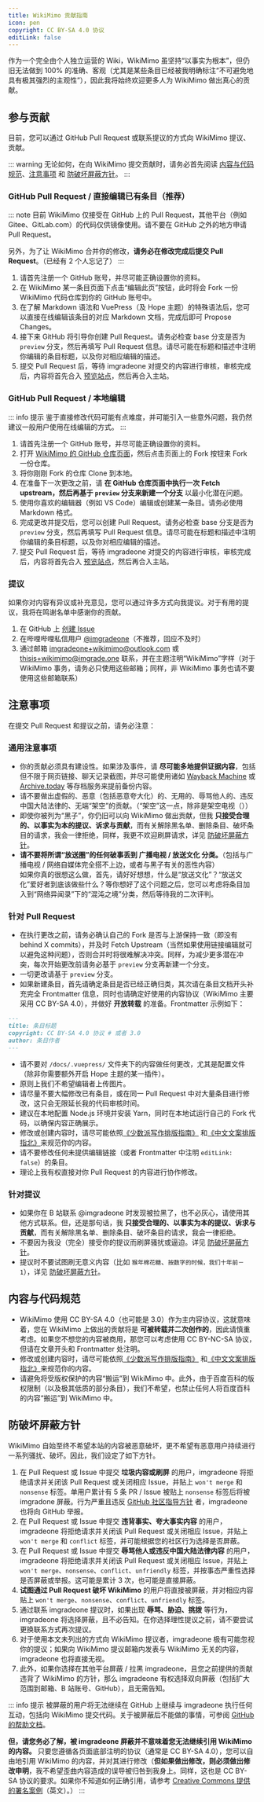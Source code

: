 ```yaml
---
title: WikiMimo 贡献指南
icon: pen
copyright: CC BY-SA 4.0 协议
editLink: false
---
```


作为一个完全由个人独立运营的 Wiki，WikiMimo 虽坚持“以事实为根本”，但仍旧无法做到 100% 的准确、客观（尤其是某些条目已经被我明确标注“不可避免地具有极其强烈的主观性”），因此我将始终欢迎更多人为 WikiMimo 做出真心的贡献。

## 参与贡献
目前，您可以通过 GitHub Pull Request 或联系提议的方式向 WikiMimo 提议、贡献。

::: warning
无论如何，在向 WikiMimo 提交贡献时，请务必首先阅读 [内容与代码规范]()、[注意事项](#注意事项) 和 [防破坏屏蔽方针](#防破坏屏蔽方针)。<!--  待补充 -->
:::

### GitHub Pull Request / 直接编辑已有条目（推荐）
::: note
目前 WikiMimo 仅接受在 GitHub 上的 Pull Request，其他平台（例如 Gitee、GitLab.com）的代码仅供镜像使用。请不要在 GitHub 之外的地方申请 Pull Request。

另外，为了让 WikiMimo 合并你的修改，**请务必在修改完成后提交 Pull Request**。（已经有 2 个人忘记了）
:::

1. 请首先注册一个 GitHub 账号，并尽可能正确设置你的资料。
2. 在 WikiMimo 某一条目页面下点击“编辑此页”按钮，此时将会 Fork 一份 WikiMimo 代码仓库到你的 GitHub 账号中。
3. 在了解 Markdown 语法和 VuePress（及 Hope 主题）的特殊语法后，您可以直接在线编辑该条目的对应 Markdown 文档，完成后即可 Propose Changes。
4. 接下来 GitHub 将引导你创建 Pull Request。请务必检查 base 分支是否为 `preview` 分支，然后再填写 Pull Request 信息。请尽可能在标题和描述中注明你编辑的条目标题，以及你对相应编辑的描述。
5. 提交 Pull Request 后，等待 imgradeone 对提交的内容进行审核，审核完成后，内容将首先合入 [预览站点](https://preview.wikimimo.com)，然后再合入主站。

### GitHub Pull Request / 本地编辑
::: info 提示
鉴于直接修改代码可能有点难度，并可能引入一些意外问题，我仍然建议一般用户使用在线编辑的方式。
:::

1. 请首先注册一个 GitHub 账号，并尽可能正确设置你的资料。
2. 打开 [WikiMimo 的 GitHub 仓库页面](https://github.com/imgradeone/wikimimo/)，然后点击页面上的 Fork 按钮来 Fork 一份仓库。
3. 将你刚刚 Fork 的仓库 Clone 到本地。
4. 在准备下一次更改之前，请 **在 GitHub 仓库页面中执行一次 Fetch upstream，然后再基于 `preview` 分支来新建一个分支** 以最小化潜在问题。
5. 使用你喜欢的编辑器（例如 VS Code）编辑或创建某一条目。请务必使用 Markdown 格式。
6. 完成更改并提交后，您可以创建 Pull Request。请务必检查 base 分支是否为 `preview` 分支，然后再填写 Pull Request 信息。请尽可能在标题和描述中注明你编辑的条目标题，以及你对相应编辑的描述。
7. 提交 Pull Request 后，等待 imgradeone 对提交的内容进行审核，审核完成后，内容将首先合入 [预览站点](https://preview.wikimimo.com)，然后再合入主站。

### 提议
如果你对内容有异议或补充意见，您可以通过许多方式向我提议。对于有用的提议，我将在鸣谢名单中感谢你的贡献。

1. 在 GitHub 上 [创建 Issue](https://github.com/imgradeone/wikimimo/issues)
2. 在哔哩哔哩私信用户 [@imgradeone](https://space.bilibili.com/107483999)（不推荐，回应不及时）
3. 通过邮箱 imgradeone+wikimimo@outlook.com 或 thisis+wikimimo@imgrade.one 联系，并在主题注明“WikiMimo”字样（对于 WikiMimo 事务，请务必只使用这些邮箱；同样，非 WikiMimo 事务也请不要使用这些邮箱联系）

## 注意事项
在提交 Pull Request 和提议之前，请务必注意：

### 通用注意事项
- 你的贡献必须具有建设性。如果涉及事件，请 **尽可能多地提供证据内容**，包括但不限于网页链接、聊天记录截图，并尽可能使用诸如 [Wayback Machine](https://web.archive.org) 或 [Archive.today](https://archive.ph) 等存档服务来提前备份内容。
- 请不要做出虚假的、恶意（包括恶意夸大化）的、无用的、辱骂他人的、违反中国大陆法律的、无端“架空”的贡献。（“架空”这一点，除非是架空电视（））
- 即使你被列为“黑子”，你仍旧可以向 WikiMimo 做出贡献，但我 **只接受合理的、以事实为本的提议、诉求与贡献**，而有关解除黑名单、删除条目、破坏条目的请求，我会一律拒绝，同样，我更不欢迎刷屏请求，详见 [防破坏屏蔽方针](#防破坏屏蔽方针)。
- **请不要将所谓“放送圈”的任何破事丢到 广播电视 / 放送文化 分类。**（包括与广播电视 / 网络自媒体完全搭不上边，或者与黑子有关的恶性内容）  
  如果你真的很想这么做，首先，请好好想想，什么是“放送文化”？“放送文化”爱好者到底该做些什么？等你想好了这个问题之后，您可以考虑将条目加入到“网络异闻录”下的“混沌之境”分类，然后等待我的二次评判。

### 针对 Pull Request
- 在执行更改之前，请务必确认自己的 Fork 是否与上游保持一致（即没有 behind X commits），并及时 Fetch Upstream（当然如果使用链接编辑就可以避免这种问题），否则合并时将很难解决冲突。同样，为减少更多潜在冲突，每次开始更改前请务必基于 `preview` 分支再新建一个分支。
- 一切更改请基于 `preview` 分支。
- 如果新建条目，首先请确定条目是否已经正确归类，其次请在条目文档开头补充完全 Frontmatter 信息，同时也请确定好使用的内容协议（WikiMimo 主要采用 CC BY-SA 4.0），并做好 **开放转载** 的准备。Frontmatter 示例如下：

```md
---
title: 条目标题
copyright: CC BY-SA 4.0 协议 # 或者 3.0
author: 条目作者
---
```

- 请不要对 `/docs/.vuepress/` 文件夹下的内容做任何更改，尤其是配置文件（除非你需要额外开启 Hope 主题的某一插件）。
- 原则上我们不希望编辑者上传图片。
- 请尽量不要大幅修改已有条目，或在同一 Pull Request 中对大量条目进行修改，这只会无限延长我的代码审核时间。
- 建议在本地配置 Node.js 环境并安装 Yarn，同时在本地试运行自己的 Fork 代码，以确保内容正确展示。
- 修改或创建内容时，请尽可能依照[《少数派写作排版指南》](https://sspai.com/post/37815) 和[《中文文案排版指北》](https://github.com/mzlogin/chinese-copywriting-guidelines)来规范你的内容。
- 请不要修改任何未提供编辑链接（或者 Frontmatter 中注明 `editLink: false`）的条目。
- 理论上我有权直接对你 Pull Request 的内容进行协作修改。

### 针对提议
- 如果你在 B 站联系 @imgradeone 时发现被拉黑了，也不必灰心，请使用其他方式联系。但，还是那句话，我 **只接受合理的、以事实为本的提议、诉求与贡献**，而有关解除黑名单、删除条目、破坏条目的请求，我会一律拒绝。
- 不要因为我没（完全）接受你的提议而刷屏骚扰或逼迫。详见 [防破坏屏蔽方针](#防破坏屏蔽方针)。
- 提议时不要试图刷无意义内容（比如 `猴年棉花糖`、`按数字的时候，我们十年前－1`），详见 [防破坏屏蔽方针](#防破坏屏蔽方针)。<!-- 除非你很想被我踹飞或者臭骂一顿 -->

## 内容与代码规范
- WikiMimo 使用 CC BY-SA 4.0（也可能是 3.0）作为主内容协议，这就意味着，您在 WikiMimo 上做出的贡献将是 **可被转载并二次创作的**，因此请慎重考虑。如果您不想您的内容被商用，那您可以考虑使用 CC BY-NC-SA 协议，但请在文章开头和 Frontmatter 处注明。
- 修改或创建内容时，请尽可能依照[《少数派写作排版指南》](https://sspai.com/post/37815) 和[《中文文案排版指北》](https://github.com/mzlogin/chinese-copywriting-guidelines)来规范你的内容。
- 请避免将受版权保护的内容“搬运”到 WikiMimo 中。此外，由于百度百科的版权限制（以及极其低质的部分条目），我们不希望，也禁止任何人将百度百科的内容“搬运”到 WikiMimo 中。

## 防破坏屏蔽方针
WikiMimo 自始至终不希望本站的内容被恶意破坏，更不希望有恶意用户持续进行一系列骚扰、破坏。因此，我们设定了如下方针。

1. 在 Pull Request 或 Issue 中提交 **垃圾内容或刷屏** 的用户，imgradeone 将拒绝请求并关闭该 Pull Request 或关闭相应 Issue，并贴上 `won't merge` 和 `nonsense` 标签。单用户累计有 5 条 PR / Issue 被贴上 `nonsense` 标签后将被 imgradone 屏蔽。行为严重且违反 [GitHub 社区指导方针](https://docs.github.com/cn/site-policy/github-terms/github-community-guidelines) 者，imgradeone 也将向 GitHub 举报。  
2. 在 Pull Request 或 Issue 中提交 **违背事实、夸大事实内容** 的用户，imgradeone 将拒绝请求并关闭该 Pull Request 或关闭相应 Issue，并贴上 `won't merge` 和 `conflict` 标签，并可能根据您的社区行为选择是否屏蔽。
3. 在 Pull Request 或 Issue 中提交 **辱骂他人或违反中国大陆法律内容** 的用户，imgradeone 将拒绝请求并关闭该 Pull Request 或关闭相应 Issue，并贴上 `won't merge`、`nonsense`、`conflict`、`unfriendly` 标签，并按事态严重性选择是否屏蔽或举报。这可能是累计 3 次，也可能是直接屏蔽。
4. **试图通过 Pull Request 破坏 WikiMimo** 的用户将直接被屏蔽，并对相应内容贴上 `won't merge`、`nonsense`、`conflict`、`unfriendly` 标签。
5. 通过联系 imgradeone 提议时，如果出现 **辱骂、胁迫、挑拨** 等行为，imgradeone 将选择屏蔽，且不必告知。在你选择理性提议之前，请不要尝试更换联系方式再次提议。
6. 对于使用本文未列出的方式向 WikiMimo 提议者，imgradeone 极有可能忽视你的提议；如果向 WikiMimo 提议邮箱内发表与 WikiMimo 无关的内容，imgradeone 也将直接无视。
7. 此外，如果你选择在其他平台屏蔽 / 拉黑 imgradeone，且您之前提供的贡献违背了 WikiMimo 的方针，那么 imgradeone 有权选择双向屏蔽（包括扩大范围到邮箱、B 站账号、GitHub），且无需告知。

::: info 提示
被屏蔽的用户将无法继续在 GitHub 上继续与 imgradeone 执行任何互动，包括向 WikiMimo 提交代码。关于被屏蔽后不能做的事情，可参阅 [GitHub 的帮助文档](https://docs.github.com/cn/communities/maintaining-your-safety-on-github/blocking-a-user-from-your-personal-account)。

**但，请您务必了解，被 imgradeone 屏蔽并不意味着您无法继续引用 WikiMimo 的内容。** 只要您遵循各页面底部注明的协议（通常是 CC BY-SA 4.0），您可以自由地引用 WikiMimo 的内容，并对其进行修改（**但如果做出修改，则必须做出修改申明**，我不希望歪曲内容造成的误导被归咎到我身上。同样，这也是 CC BY-SA 协议的要求。如果你不知道如何正确引用，请参考 [Creative Commons 提供的署名案例](https://wiki.creativecommons.org/wiki/Best_practices_for_attribution)（英文）。）
:::
